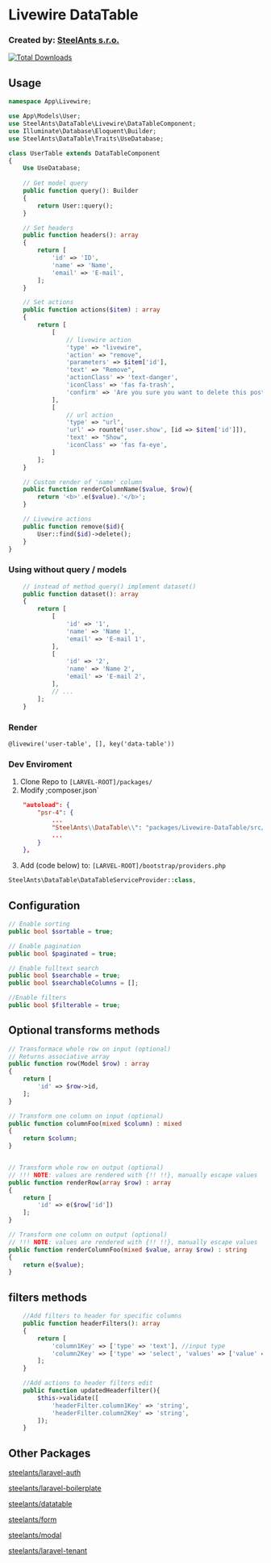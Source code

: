 # Livewire DataTable
### Created by: [SteelAnts s.r.o.](https://www.steelants.cz/)

[![Total Downloads](https://img.shields.io/packagist/dt/steelants/datatable.svg?style=flat-square)](https://packagist.org/packages/steelants/datatable)

## Usage

```php
namespace App\Livewire;

use App\Models\User;
use SteelAnts\DataTable\Livewire\DataTableComponent;
use Illuminate\Database\Eloquent\Builder;
use SteelAnts\DataTable\Traits\UseDatabase;

class UserTable extends DataTableComponent
{
    Use UseDatabase;
    
    // Get model query
    public function query(): Builder
    {
        return User::query();
    }

    // Set headers
    public function headers(): array
    {
        return [    
            'id' => 'ID',
            'name' => 'Name',
            'email' => 'E-mail',
        ];
    }

    // Set actions
    public function actions($item) : array
    {
        return [
            [
                // livewire action
                'type' => "livewire",
                'action' => "remove",
                'parameters' => $item['id'],
                'text' => "Remove",
                'actionClass' => 'text-danger',
                'iconClass' => 'fas fa-trash',
                'confirm' => 'Are you sure you want to delete this post?',
            ],
            [
                // url action
                'type' => "url",
                'url' => rounte('user.show', [id => $item['id']]),
                'text' => "Show",
                'iconClass' => 'fas fa-eye',
            ]
        ];
    }

    // Custom render of 'name' column
    public function renderColumnName($value, $row){
        return '<b>'.e($value).'</b>';
    }

    // Livewire actions
    public function remove($id){
        User::find($id)->delete();
    }
}
```

### Using without query / models
```php
    // instead of method query() implement dataset() 
    public function dataset(): array
    {
        return [
            [    
                'id' => '1',
                'name' => 'Name 1',
                'email' => 'E-mail 1',
            ],
            [    
                'id' => '2',
                'name' => 'Name 2',
                'email' => 'E-mail 2',
            ],
            // ...
        ];
    }
```

### Render
```blade
@livewire('user-table', [], key('data-table'))
```

### Dev Enviroment
1) Clone Repo to `[LARVEL-ROOT]/packages/`
2) Modify ;composer.json`
```json
    "autoload": {
        "psr-4": {
            ...
            "SteelAnts\\DataTable\\": "packages/Livewire-DataTable/src/"
            ...
        }
    },
```
3) Add (code below) to: `[LARVEL-ROOT]/bootstrap/providers.php`
```php
SteelAnts\DataTable\DataTableServiceProvider::class,
```

## Configuration
```php
// Enable sorting
public bool $sortable = true;

// Enable pagination
public bool $paginated = true;

// Enable fulltext search
public bool $searchable = true;
public bool $searchableColumns = [];

//Enable filters
public bool $filterable = true;
```

## Optional transforms methods
``` php
// Transformace whole row on input (optional)
// Returns associative array 
public function row(Model $row) : array
{
    return [
        'id' => $row->id,
    ];
}

// Transform one column on input (optional)
public function columnFoo(mixed $column) : mixed
{
    return $column;
}


// Transform whole row on output (optional)
// !!! NOTE: values are rendered with {!! !!}, manually escape values
public function renderRow(array $row) : array
{
    return [
        'id' => e($row['id'])
    ];
}

// Transform one column on output (optional)
// !!! NOTE: values are rendered with {!! !!}, manually escape values
public function renderColumnFoo(mixed $value, array $row) : string
{
    return e($value);
}
```

## filters methods
``` php
    //Add filters to header for specific columns
    public function headerFilters(): array
    {
        return [
            'column1Key' => ['type' => 'text'], //input type
            'column2Key' => ['type' => 'select', 'values' => ['value' => 'name', 'value2' => 'name2']], //this for select
        ];
    }

    //Add actions to header filters edit
    public function updatedHeaderfilter(){
        $this->validate([
            'headerFilter.column1Key' => 'string',
            'headerFilter.column2Key' => 'string',
        ]);
    }
```

## Other Packages
[steelants/laravel-auth](https://github.com/steelants/laravel-auth)

[steelants/laravel-boilerplate](https://github.com/steelants/Laravel-Boilerplate)

[steelants/datatable](https://github.com/steelants/Livewire-DataTable)

[steelants/form](https://github.com/steelants/Laravel-Form)

[steelants/modal](https://github.com/steelants/Livewire-Modal)

[steelants/laravel-tenant](https://github.com/steelants/Laravel-Tenant)

